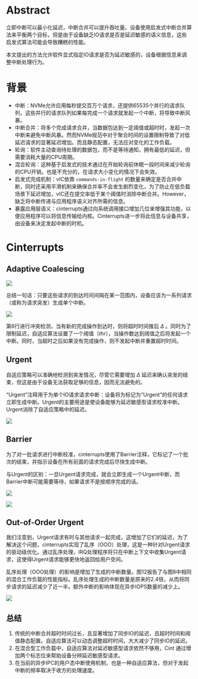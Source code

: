 
# Abstract

立即中断可以最小化延迟，中断合并可以提升吞吐量。设备使用启发式中断合并算法来平衡两个目标，但是由于设备缺乏IO请求是否是延迟敏感的语义信息，这些启发式算法可能会导致糟糕的性能。

本文提出的方法允许软件显式指定IO请求是否为延迟敏感的，设备根据信息来调整中断处理行为。

# 背景

- 中断：NVMe允许应用每秒提交百万个请求，还提供65535个并行的请求队列，这些并行的请求队列如果每完成一个请求就发起一个中断，将导致中断风暴。
- 中断合并：将多个完成请求合并，当数据包达到一定阈值或超时时，发起一次中断来避免中断风暴。然而NVMe规范中对于聚合时间的设置限制导致了对低延迟请求的显著延迟增加。而且静态配置，无法应对变化的工作负载。
- 轮询：软件主动查询待处理的数据包，而不是等待通知，拥有最低的延迟，但需要消耗大量的CPU周期。
- 混合轮询：这种基于启发式的技术通过在开始轮询前休眠一段时间来减少轮询的CPU开销，也是不充分的，在请求大小变化的情况下会失效。
- 启发式完成机制：vIC依靠 `commands-in-flight` 的数量来确定是否合并中断，同时还采用平滑机制来确保合并率不会发生剧烈变化，为了防止在低负载场景下延迟增加，vIC还在提交率低于某个阈值时消除中断合并。However，缺乏将中断传递与应用程序语义对齐所需的信息。
- 暴露应用层语义：cinterrupts通过向系统调用接口增加几位来增强其功能，以便应用程序可以将信息传输给内核。Cinterrupts进一步将此信息与设备共享，由设备来决定发起中断的时机。

# Cinterrupts

## Adaptive Coalescing

![](../image/Cint_Adaptive_Coalescing.png)

总结一句话：只要这些请求的到达时间间隔在某一范围内，设备应该为一系列请求（或称为请求突发）生成单个中断。

![](../image/Cint_Algorithm_1.png)

第6行进行冲突检测，当有新的完成操作到达时，则将超时时间推后 $\Delta$ 。同时为了限制延迟，自适应算法设置了一个阈值（$thr$），当操作数达到阈值之后将发起一个中断。同时，当超时之后如果没有完成操作，则不发起中断并重置超时时间。

## Urgent

自适应策略可以准确地检测到突发情况，尽管它需要增加 $\Delta$ 延迟来确认突发的结束，但这是由于设备无法获取足够的信息，因而无法避免的。

“Urgent”注释用于为单个IO请求请求中断：设备将为标记为“Urgent”的任何请求立即生成中断。Urgent的主要用途是使设备能够为延迟敏感型请求校准中断。Urgent消除了自适应策略中的延迟。

![](../image/Cint_Urgent.png)

## Barrier

为了对一批请求进行中断校准，cinterrupts使用了Barrier注释，它标记了一个批次的结束，并指示设备在所有前面的请求完成后尽快生成中断。

与Urgent的区别：一旦Urgent请求完成，就会立即生成一个Urgent中断，而Barrier中断可能需要等待，如果请求不是按顺序完成的话。

![](../image/Cint_Barrier.png)

![](../image/Cint_Barrier_Res.png)

## Out-of-Order Urgent

我们注意到，Urgent请求有时与其他请求一起完成，这增加了它们的延迟，为了解决这个问题，cinterrupts实现了乱序（OOO）处理，这是一种针对Urgent请求的驱动级优化。通过乱序处理，IRQ处理程序将只在中断上下文中收集Urgent请求，这使得Urgent请求能够更快地返回给用户空间。

乱序处理（OOO处理）的影响是增加了生成的中断数量。图12报告了与图8中相同的混合工作负载的性能指标。乱序处理生成的中断数量是原来的2.4倍，从而将同步请求的延迟减少了近一半。额外中断的影响体现在异步IOPS数量的减少上。

![](../image/Cint_OOO.png)


## 总结

1. 传统的中断合并超时时间过长，且显著增加了同步IO的延迟，且超时时间和阈值静态配置。自适应算法可以动态调整超时时间，大大减少了同步IO的延迟。
2. 在混合型工作负载中，自适应算法对延迟敏感型请求依然不够用，Cint 通过增加两个标志位来帮助设备分辨延迟敏感型请求。
3. 在当前的异步IPC的用户态中断使用机制，也是一种自适应算法，但对于发起中断的频率取决于收方的处理速度。